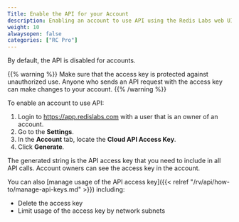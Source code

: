 ```yaml
---
Title: Enable the API for your Account
description: Enabling an account to use API using the Redis Labs web UI
weight: 10
alwaysopen: false
categories: ["RC Pro"]
---
```

By default, the API is disabled for accounts.

{{% warning %}}
Make sure that the access key is protected against unauthorized use. Anyone who sends an API request with the access key can make changes to your account.
{{% /warning %}}

To enable an account to use API:

1. Login to <https://app.redislabs.com> with a user that is an owner of an account.
1. Go to the **Settings**.
1. In the **Account** tab, locate the **Cloud API Access Key**.
1. Click **Generate**.

The generated string is the API access key that you need to include in all API calls.
Account owners can see the access key in the account.

You can also [manage usage of the API access key]({{< relref "/rv/api/how-to/manage-api-keys.md" >}}) including:

- Delete the access key
- Limit usage of the access key by network subnets
